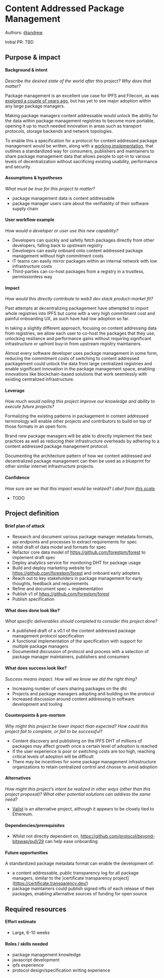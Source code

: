 # Content Addressed Package Management

Authors: [@andrew](https://github.com/andrew)

Initial PR: TBD <!-- Reference the PR first proposing this document. Oooh, self-reference! -->

<!--
This template is for a proposal/brief/pitch for a significant project to be undertaken by a Web3 Dev project team.
The goal of project proposals is to help us decide which work to take on, which things are more valuable than other things.
-->
<!--
A proposal should contain enough detail for others to understand how this project contributes to our team’s mission of product-market fit
for our unified stack of protocols, what is included in scope of the project, where to get started if a project team were to take this on,
and any other information relevant for prioritizing this project against others.
It does not need to describe the work in much detail. Most technical design and planning would take place after a proposal is adopted.
Good project scope aims for ~3-5 engineers for 1-3 months (though feel free to suggest larger-scoped projects anyway).
Projects do not include regular day-to-day maintenance and improvement work, e.g. on testing, tooling, validation, code clarity, refactors for future capability, etc.
-->
<!--
For ease of discussion in PRs, consider breaking lines after every sentence or long phrase.
-->

## Purpose &amp; impact
#### Background &amp; intent
_Describe the desired state of the world after this project? Why does that matter?_
<!--
Outline the status quo, including any relevant context on the problem you’re seeing that this project should solve. Wherever possible, include pains or problems that you’ve seen users experience to help motivate why solving this problem works towards top-line objectives.
-->

Package management is an excellent use case for IPFS and Filecoin, as was [explored a couple of years ago](https://github.com/ipfs-inactive/package-managers),
but has yet to see major adoption within any large package managers.

Making package managers content addressable would unlock the ability for the data within package management registries to become more portable,
opening it up to much needed innovation in areas such as transport protocols, storage backends and network topologies.

To enable this a specification for a protocol for content addressed package management would be written, along with a [working implementation](https://github.com/forestpm/forest), that outlines a standardized way for consumers, publishers and maintainers to share package management data that allows people to opt-in to various levels of decentralization without sacrificing existing usability, performance and security.

#### Assumptions &amp; hypotheses
_What must be true for this project to matter?_
<!--(bullet list)-->
* package management data is content addressable
* package manager users care about the verifiablity of their software supply chain

#### User workflow example
_How would a developer or user use this new capability?_
<!--(short paragraph)-->
* Developers can quickly and safetly fetch packages directly from other developers, falling back to upstream registry
* Develoeprs can easily onboard onto content addressed package management without high commitment costs
* IT teams can easily mirror packages within an internal network with low infrastructure costs
* Third-parties can co-host packages from a registry in a trustless, permissionless way

#### Impact
_How would this directly contribute to web3 dev stack product-market fit?_

<!--
Explain how this addresses known challenges or opportunities.
What awesome potential impact/outcomes/results will we see if we nail this project?
-->

Past attempts at decentralizing packagement have attempted to import whole registries into IPFS but come with a very high commitment cost and painful onboarding UX, as such have had low adoption so far.

In taking a slightly different approach, focusing on content addressing data from registries, we allow each user to co-host the packages that they use, unlocking resiliance and performance gains without requiring significant infrastructure or upfront buy-in from upstream registry maintainers.

Almost every software developer uses package management in some form, reducing the commitment costs of switching to content addressed packagement could unlock the data from large centralized registries and enable significant innovation in the package management space, enabling innovations like blockchain-based solutions that work seemlessly with existing centralized infrastructure.


#### Leverage
_How much would nailing this project improve our knowledge and ability to execute future projects?_

<!--
Explain the opportunity or leverage point for our subsequent velocity/impact (e.g. by speeding up development, enabling more contributors, etc)
-->
Formalizing the existing patterns in packagement in content addressed terminology will enable other projects and contributors to build on top of those formats in an open form.

Brand new package managers will be able to directly implement the best practices as well as reducing their infrastructure overheads by adhering to a content addressed package management protocol.

Documenting the architecture pattern of how we content addressed and decentralized package management can then be used as a blueprint for other similar internet infrastructure projects.

#### Confidence
_How sure are we that this impact would be realized? Label from [this scale](https://medium.com/@nimay/inside-product-introduction-to-feature-priority-using-ice-impact-confidence-ease-and-gist-5180434e5b15)_.

<!--Explain why this rating-->
- TODO

## Project definition
#### Brief plan of attack

<!--Briefly describe the milestones/steps/work needed for this project-->

- Research and document various package manager metadata formats, api endpoints and processes to extract requirements for spec
- Initial draft of data model and formats for spec
- Refactor core data model of https://github.com/forestpm/forest to implement draft spec
- Deploy analytics service for monitoring DHT for package usage
- Build and deploy marketing website for https://github.com/forestpm/forest and onboard early adopters
- Reach out to key stakeholders in package management for early thoughts, feedback and requirements
- Refine and document spec + implementation
- Publish v1 of https://github.com/forestpm/forest
- Publish specification

#### What does done look like?
_What specific deliverables should completed to consider this project done?_

- A published draft of a v0.1 of the content addressed package management protocol specification
- A functional implementation of the specification with support for multiple package managers
- Documented discussion of protocol and process with a selection of package manager maintainers, publishers and consumers

####  What does success look like?
_Success means impact. How will we know we did the right thing?_

<!--
Provide success criteria. These might include particular metrics, desired changes in the types of bug reports being filed, desired changes in qualitative user feedback (measured via surveys, etc), etc.
-->
- Increasing number of users sharing packages on the dht
- Projects and package managers adopting and building on the protocol
- Increased discussion around content addressing in software development and tooling

#### Counterpoints &amp; pre-mortem
_Why might this project be lower impact than expected? How could this project fail to complete, or fail to be successful?_

- Content discovery and publishing on the IPFS DHT of millions of packages may affect growth once a certain level of adoption is reached
- If the user experience is poor or switching costs are too high, reaching critical levels of adoption will be difficult
- There may be incentives for some package management infrastructure organizations to retain centralized control and choose to avoid adoption

#### Alternatives
_How might this project’s intent be realized in other ways (other than this project proposal)? What other potential solutions can address the same need?_

- [Valist](https://github.com/valist-io/valist) is an alternative project, although it appears to be closely tied to Ethereum.

#### Dependencies/prerequisites
<!--List any other projects that are dependencies/prerequisites for this project that is being pitched.-->

- Whilst not directly dependent on, https://github.com/protocol/beyond-bitswap/pull/29 can help ease onboarding 

#### Future opportunities
<!--What future projects/opportunities could this project enable?-->
A standardized package metadata format can enable the development of:
- a content addressable, public transparency log for all package managers, similar to the ]certificate transparency project](https://certificate.transparency.dev/)
- package maintainers could publish signed nfts of each release of their packages, enabling alternative sources of funding for open source

## Required resources

#### Effort estimate
<!--T-shirt size rating of the size of the project. If the project might require external collaborators/teams, please note in the roles/skills section below).
For a team of 3-5 people with the appropriate skills:
- Small, 1-2 weeks
- Medium, 3-5 weeks
- Large, 6-10 weeks
- XLarge, >10 weeks
Describe any choices and uncertainty in this scope estimate. (E.g. Uncertainty in the scope until design work is complete, low uncertainty in execution thereafter.)
-->

- Large, 6-10 weeks

#### Roles / skills needed
<!--Describe the knowledge/skill-sets and team that are needed for this project (e.g. PM, docs, protocol or library expertise, design expertise, etc.). If this project could be externalized to the community or a team outside PL's direct employment, please note that here.-->

- package management knowledge
- javascript development
- ipfs experience
- protocol design/specification writing experience
